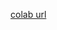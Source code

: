 [colab url](https://colab.research.google.com/github/mathmechterver/terver2020/blob/master/prac04/Practice4.ipynb)

